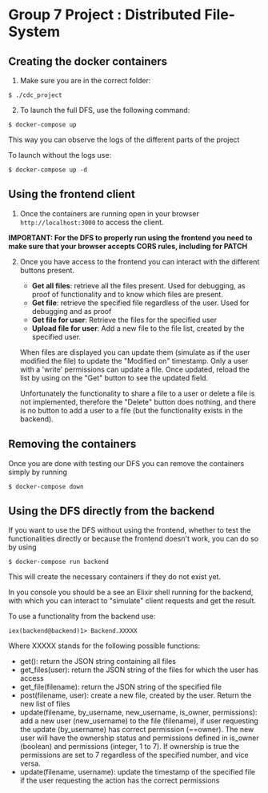 # Group 7 Project : Distributed File-System

## Creating the docker containers

1. Make sure you are in the correct folder:
```
$ ./cdc_project
```

2. To launch the full DFS, use the following command:
```
$ docker-compose up
```
This way you can observe the logs of the different parts of the project

To launch without the logs use:
```
$ docker-compose up -d
```

## Using the frontend client

1. Once the containers are running open in your browser `http://localhost:3000` to access the client.

**IMPORTANT: For the DFS to properly run using the frontend you need to make sure that your browser accepts CORS rules, including for PATCH**

2. Once you have access to the frontend you can interact with the different buttons present.

    * **Get all files**: retrieve all the files present. Used for debugging, as proof of functionality and to know which files are present.
    * **Get file**: retrieve the specified file regardless of the user. Used for debugging and as proof
    * **Get file for user**: Retrieve the files for the specified user
    * **Upload file for user**: Add a new file to the file list, created by the specified user.

    When files are displayed you can update them (simulate as if the user modified the file) to update the "Modified on" timestamp. Only a user with a 'write' permissions can update a file. Once updated, reload the list by using on the "Get" button to see the updated field.

    Unfortunately the functionality to share a file to a user or delete a file is not implemented, therefore the "Delete" button does nothing, and there is no button to add a user to a file (but the functionality exists in the backend).

## Removing the containers

Once you are done with testing our DFS you can remove the containers simply by running
```
$ docker-compose down
```

## Using the DFS directly from the backend

If you want to use the DFS without using the frontend, whether to test the functionalities directly or because the frontend doesn't work, you can do so by using
```
$ docker-compose run backend
```
This will create the necessary containers if they do not exist yet.

In you console you should be a see an Elixir shell running for the backend, with which you can interact to "simulate" client requests and get the result.

To use a functionality from the backend use:
```
iex(backend@backend)1> Backend.XXXXX
```

Where XXXXX stands for the following possible functions:

* get(): return the JSON string containing all files
* get_files(user): return the JSON string of the files for which the user has access
* get_file(filename): return the JSON string of the specified file
* post(filename, user): create a new file, created by the user. Return the new list of files
* update(filename, by_username, new_username, is_owner, permissions): add a new user (new_username) to the file (filename), if user requesting the update (by_username) has correct permission (==owner). The new user will have the ownership status and permissions defined in is_owner (boolean) and permissions (integer, 1 to 7). If ownership is true the permissions are set to 7 regardless of the specified number, and vice versa.
* update(filename, username): update the timestamp of the specified file if the user requesting the action has the correct permissions